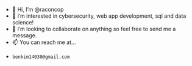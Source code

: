 - 👋 Hi, I’m @raconcop
- 👀 I’m interested in cybersecurity, web app development, sql and data science!
- 💞️ I’m looking to collaborate on anything so feel free to send me a message.
- 📫 You can reach me at...
-     benkim14030@gmail.com

<!---
raconcop/raconcop is a ✨ special ✨ repository because its `README.md` (this file) appears on your GitHub profile.
You can click the Preview link to take a look at your changes.
--->
